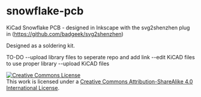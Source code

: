 # snowflake-pcb
KiCad Snowflake PCB - designed in Inkscape with the svg2shenzhen plug in (https://github.com/badgeek/svg2shenzhen)

Designed as a soldering kit.

TO-DO
--upload library files to seperate repo and add link
--edit KiCAD files to use proper library
--upload KiCAD files

<a rel="license" href="http://creativecommons.org/licenses/by-sa/4.0/"><img alt="Creative Commons License" style="border-width:0" src="https://i.creativecommons.org/l/by-sa/4.0/88x31.png" /></a><br />This work is licensed under a <a rel="license" href="http://creativecommons.org/licenses/by-sa/4.0/">Creative Commons Attribution-ShareAlike 4.0 International License</a>.
